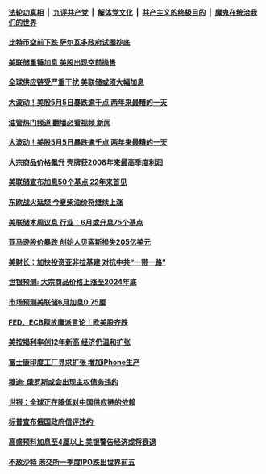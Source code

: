 ####  [法轮功真相](../../../../basic/blob/master/README.md?t=05131731) &nbsp;|&nbsp; [九评共产党](../../../../9ping.md/blob/master/README.md?t=05131731) &nbsp;|&nbsp; [解体党文化](../../../../jtdwh.md/blob/master/README.md?t=05131731)  &nbsp;|&nbsp; [共产主义的终极目的](../../../../gczydzjmd.md/blob/master/README.md?t=05131731) &nbsp;|&nbsp; [魔鬼在统治我们的世界](../../../../mgztzwmdsj.md/blob/master/README.md?t=05131731) 

#### [比特币空前下跌 萨尔瓦多政府试图抄底](../pages/soh7/619483.md?t=05131731) 
#### [美联储重锤加息 美股出现空前抛售 ](../pages/soh7/619186.md?t=05131731) 
#### [全球供应链受严重干扰 美联储或须大幅加息 ](../pages/soh7/618673.md?t=05131731) 
#### [大波动！美股5月5日暴跌逾千点 两年来最糟的一天](../pages/soh7/618436.md?t=05131731) 
#### [油管热门频道 翻墙必看视频 新闻](http://45.76.130.85:81/youtube.html?05131731)
#### [大波动！美股5月5日暴跌逾千点 两年来最糟的一天](../pages/soh7/618436.md?t=05131731) 
#### [大宗商品价格飙升 壳牌获2008年来最高季度利润](../pages/soh7/618235.md?t=05131731) 
#### [美联储宣布加息50个基点 22年来首见](../pages/soh7/618106.md?t=05131731) 
#### [东欧战火延烧 今夏柴油价将继续上涨](../pages/soh7/617323.md?t=05131731) 
#### [美联储本周议息 行业：6月或升息75个基点](../pages/soh7/617329.md?t=05131731) 
#### [亚马逊股价暴跌 创始人贝索斯损失205亿美元](../pages/soh7/616894.md?t=05131731) 
#### [美财长：加快投资亚非拉基建 对抗中共“一带一路”](../pages/soh7/616744.md?t=05131731) 
#### [世银预测: 大宗商品价格上涨至2024年底](../pages/soh7/615754.md?t=05131731) 
#### [市场预测美联储6月加息0.75厘](../pages/soh7/614855.md?t=05131731) 
#### [FED、ECB释放鹰派言论！欧美股齐跌](../pages/soh7/614657.md?t=05131731) 
#### [美按揭利率创12年新高   经济仍温和扩张](../pages/soh7/614216.md?t=05131731) 
#### [富士康印度工厂寻求扩张 增加iPhone生产](../pages/soh7/613691.md?t=05131731) 
#### [穆迪: 俄罗斯或会出现主权债务违约](../pages/soh7/612704.md?t=05131731) 
#### [世银：全球正在降低对中国供应链的依赖](../pages/soh7/611783.md?t=05131731) 
#### [标普宣布俄国政府信评违约 ](../pages/soh7/610868.md?t=05131731) 
#### [高盛预料加息至4厘以上 美银警告经济或将衰退](../pages/soh7/610691.md?t=05131731) 
#### [不敌沙特 港交所一季度IPO跌出世界前五](../pages/soh7/610163.md?t=05131731) 
<img src='http://gfw-breaker.win/goodnews/indexes/soh7.md' width='0px' height='0px'/>
